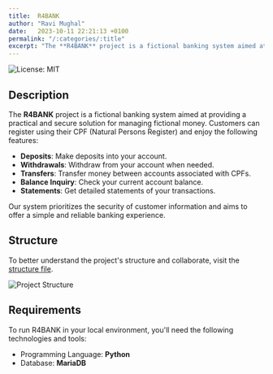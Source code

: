 ```yaml
---
title:  R4BANK
author: "Ravi Mughal"
date:   2023-10-11 22:21:13 +0100
permalink: "/:categories/:title"
excerpt: "The **R4BANK** project is a fictional banking system aimed at providing a practical and secure solution for managing fictional money. Customers can register using their CPF (Natural Persons Register) and enjoy the following features:"
---
```


![License: MIT](https://img.shields.io/static/v1?label=license&message=MIT&color=green&style=flat-square)

## Description

The **R4BANK** project is a fictional banking system aimed at providing a practical and secure solution for managing fictional money. Customers can register using their CPF (Natural Persons Register) and enjoy the following features:

- **Deposits**: Make deposits into your account.
- **Withdrawals**: Withdraw from your account when needed.
- **Transfers**: Transfer money between accounts associated with CPFs.
- **Balance Inquiry**: Check your current account balance.
- **Statements**: Get detailed statements of your transactions.

Our system prioritizes the security of customer information and aims to offer a simple and reliable banking experience.

## Structure

To better understand the project's structure and collaborate, visit the [structure file](https://github.com/ravimughal/R4BANK/blob/main/STRUCTURE.md).

![Project Structure](https://cdn.discordapp.com/attachments/604498055969898497/1158486099866427575/Mind_Maps.jpg?ex=651c6bc1&is=651b1a41&hm=37ac4f85eb0d3235275fb8f45b67cef71f73ed51472a87be5e47652c1f505717&)

## Requirements

To run R4BANK in your local environment, you'll need the following technologies and tools:

- Programming Language: **Python**
- Database: **MariaDB**


